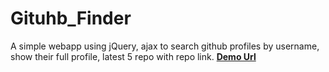 # Gituhb_Finder
A simple webapp using jQuery, ajax to search github profiles by username, show their full profile, latest 5 repo with repo link. **[Demo Url](https://jainabhishek.github.io/get_github/)** 
